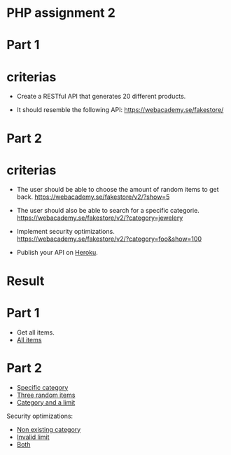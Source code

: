 # PHP assignment 2

# Part 1

# criterias

- Create a RESTful API that generates 20 different products.

- It should resemble the following API:
  https://webacademy.se/fakestore/

# Part 2

# criterias

- The user should be able to choose the amount of random items to get back.
  https://webacademy.se/fakestore/v2/?show=5

- The user should also be able to search for a specific categorie.
  https://webacademy.se/fakestore/v2/?category=jewelery

- Implement security optimizations.
  https://webacademy.se/fakestore/v2/?category=foo&show=100

- Publish your API on [Heroku](https://heroku.com/).

# Result

# Part 1

- Get all items.
- [All items](https://pokemonwebb20.herokuapp.com/)

# Part 2

- [Specific category](https://pokemonwebb20.herokuapp.com/v2/?category=fire)
- [Three random items](https://pokemonwebb20.herokuapp.com/v2/?limit=3)
- [Category and a limit](https://pokemonwebb20.herokuapp.com/v2/?category=fire&limit=3)

Security optimizations:

- [Non existing category](https://pokemonwebb20.herokuapp.com/v2/?category=X)
- [Invalid limit](https://pokemonwebb20.herokuapp.com/v2/?limit=30)
- [Both](https://pokemonwebb20.herokuapp.com/v2/?limit=30&category=X)
